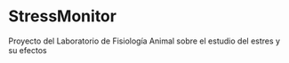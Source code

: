 # StressMonitor
Proyecto del Laboratorio de Fisiología Animal sobre el estudio del estres y su efectos
